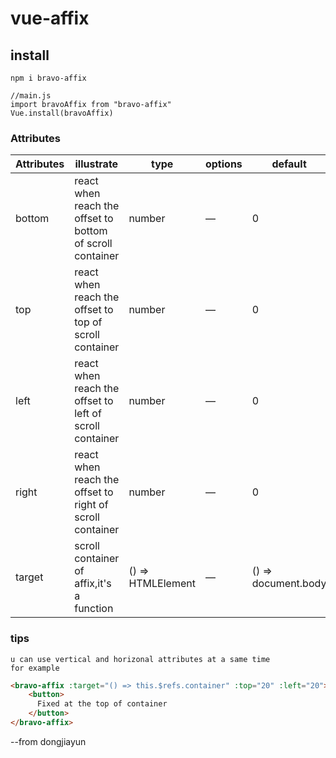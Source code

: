 # vue-affix

## install
```
npm i bravo-affix

//main.js
import bravoAffix from "bravo-affix"
Vue.install(bravoAffix)
```

### Attributes
| Attributes      | illustrate          | type      | options                           | default  |
|---------- |-------------- |---------- |--------------------------------  |-------- |
| bottom | react when reach the offset to bottom of scroll container | number | — | 0 |
| top | react when reach the offset to top of scroll container | number | — | 0 |
| left | react when reach the offset to left of scroll container | number | — | 0 |
| right | react when reach the offset to right of scroll container | number | — | 0 |
| target | scroll container of affix,it's a function | () => HTMLElement | — | () => document.body |

### tips
```
u can use vertical and horizonal attributes at a same time
for example
```
```html
<bravo-affix :target="() => this.$refs.container" :top="20" :left="20">
    <button>
      Fixed at the top of container
    </button>
</bravo-affix>
```

--from dongjiayun
